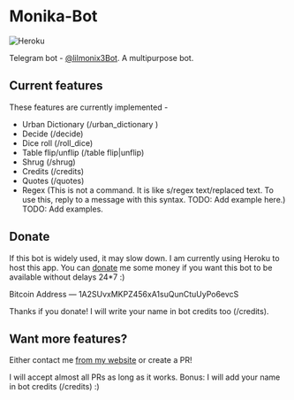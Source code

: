 # Monika-Bot
![Heroku](https://heroku-badge.herokuapp.com/?app=lilmonix3-bot)

Telegram bot - [@lilmonix3Bot](https://t.me/lilmonix3Bot). A multipurpose bot.

## Current features
These features are currently implemented -
* Urban Dictionary (/urban_dictionary <TERM>)
* Decide (/decide)
* Dice roll (/roll_dice)
* Table flip/unflip (/table flip|unflip)
* Shrug (/shrug)
* Credits (/credits)
* Quotes (/quotes)
* Regex (This is not a command. It is like s/regex text/replaced text. To use this, reply to a message with this syntax. TODO: Add example here.)
TODO: Add examples.

## Donate
If this bot is widely used, it may slow down. I am currently using Heroku to host this app. You can [donate](http://sohamsen.me/#donate) me some money if you want this bot to be available without delays 24*7 :)

Bitcoin Address — 1A2SUvxMKPZ456xA1suQunCtuUyPo6evcS

Thanks if you donate! I will write your name in bot credits too (/credits).

## Want more features?
Either contact me [from my website](http://sohamsen.me/#contact) or create a PR!

I will accept almost all PRs as long as it works. Bonus: I will add your name in bot credits (/credits) :)
